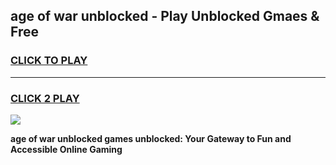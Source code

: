 
## age of war unblocked - Play Unblocked Gmaes & Free
<h3>
<a href="https://news.freeplayer.one?title=age_of_war_unblocked&ref=16F">CLICK TO PLAY</a></h3>
<hr>

<h3>
<a href="https://news.freeplayer.one?title=age_of_war_unblocked&ref=16F">CLICK 2 PLAY</a>
  
</h3>

<a href="https://news.freeplayer.one?title=age_of_war_unblocked&ref=16F/"><img src="https://clearcache.store/games.png"></a>


**age of war unblocked games unblocked: Your Gateway to Fun and Accessible Online Gaming**
